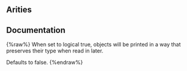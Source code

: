 ## Arities


## Documentation
{%raw%}
When set to logical true, objects will be printed in a way that preserves
  their type when read in later.

  Defaults to false.
{%endraw%}
